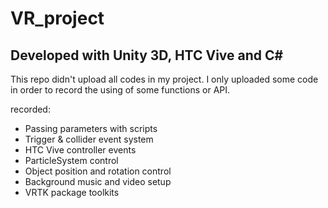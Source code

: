 # VR_project
Developed with Unity 3D, HTC Vive and C#
--------------------------------------------------------------------

This repo didn't upload all codes in my project.
I only uploaded some code in order to record the using of some functions or API.

recorded:

*   Passing parameters with scripts
*   Trigger & collider event system
*   HTC Vive controller events
*   ParticleSystem control
*   Object position and rotation control   
*   Background music and video setup 
*   VRTK package toolkits
